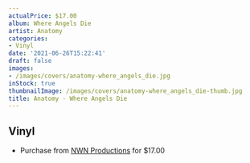 ```yaml
---
actualPrice: $17.00
album: Where Angels Die
artist: Anatomy
categories:
- Vinyl
date: '2021-06-26T15:22:41'
draft: false
images:
- /images/covers/anatomy-where_angels_die.jpg
inStock: true
thumbnailImage: /images/covers/anatomy-where_angels_die-thumb.jpg
title: Anatomy - Where Angels Die
---
```


## Vinyl
* Purchase from [NWN Productions](http://shop.nwnprod.com/index.php?route=product/product&path=75&product_id=5310&sort=pd.name&order=ASC) for $17.00

